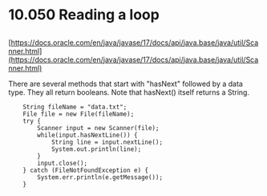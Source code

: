 # 10.050 Reading a loop

## 

[https://docs.oracle.com/en/java/javase/17/docs/api/java.base/java/util/Scanner.html](https://docs.oracle.com/en/java/javase/17/docs/api/java.base/java/util/Scanner.html)

There are several methods that start with "hasNext" followed by a data type.  They all return booleans.  Note that hasNext() itself returns a String.  


        String fileName = "data.txt";
        File file = new File(fileName);
        try {
            Scanner input = new Scanner(file);
            while(input.hasNextLine()) {
                String line = input.nextLine();
                System.out.println(line);
            }
            input.close();
        } catch (FileNotFoundException e) {
            System.err.println(e.getMessage());
        }
